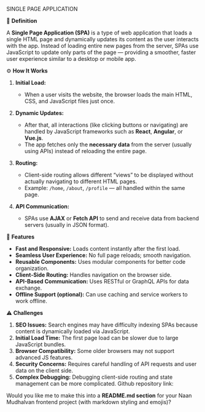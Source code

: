 SINGLE PAGE APPLICATION

🧩 **Definition**

A **Single Page Application (SPA)** is a type of web application that loads a single HTML page and dynamically updates its content as the user interacts with the app.
Instead of loading entire new pages from the server, SPAs use JavaScript to update only parts of the page — providing a smoother, faster user experience similar to a desktop or mobile app.

⚙️ **How It Works**

1. **Initial Load:**

   * When a user visits the website, the browser loads the main HTML, CSS, and JavaScript files just once.

2. **Dynamic Updates:**

   * After that, all interactions (like clicking buttons or navigating) are handled by JavaScript frameworks such as **React**, **Angular**, or **Vue.js**.
   * The app fetches only the **necessary data** from the server (usually using APIs) instead of reloading the entire page.

3. **Routing:**

   * Client-side routing allows different “views” to be displayed without actually navigating to different HTML pages.
   * Example: `/home`, `/about`, `/profile` — all handled within the same page.

4. **API Communication:**

   * SPAs use **AJAX** or **Fetch API** to send and receive data from backend servers (usually in JSON format).

 🚀 **Features**

* **Fast and Responsive:** Loads content instantly after the first load.
* **Seamless User Experience:** No full page reloads; smooth navigation.
* **Reusable Components:** Uses modular components for better code organization.
* **Client-Side Routing:** Handles navigation on the browser side.
* **API-Based Communication:** Uses RESTful or GraphQL APIs for data exchange.
* **Offline Support (optional):** Can use caching and service workers to work offline.

⚠️ **Challenges**

1. **SEO Issues:**
   Search engines may have difficulty indexing SPAs because content is dynamically loaded via JavaScript.
2. **Initial Load Time:**
   The first page load can be slower due to large JavaScript bundles.
3. **Browser Compatibility:**
   Some older browsers may not support advanced JS features.
4. **Security Concerns:**
   Requires careful handling of API requests and user data on the client side.
5. **Complex Debugging:**
   Debugging client-side routing and state management can be more complicated.
Github repository link:

Would you like me to make this into a **README.md section** for your Naan Mudhalvan frontend project (with markdown styling and emojis)?
